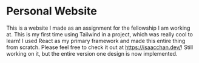 # Personal Website

This is a website I made as an assignment for the fellowship I am working at. This is my first time using Tailwind in a project, which was really cool to learn! I used React as my primary framework and made this entire thing from scratch. Please feel free to check it out at https://isaacchan.dev/! Still working on it, but the entire version one design is now implemented.
